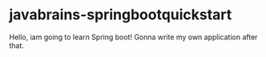 # javabrains-springbootquickstart

Hello, iam going to learn Spring boot!
Gonna write my own application after that.
